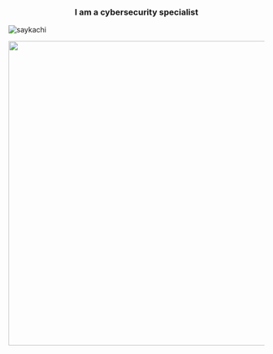<h3 align="center">I am a cybersecurity specialist</h3>

<p align="left"> <img src="https://komarev.com/ghpvc/?username=saykachi&label=Profile%20views&color=ff4791&style=flat-square" alt="saykachi" /> </p>

<p align="center">
  <img src="imgsaya.jpg" width="600"/>
</p>

